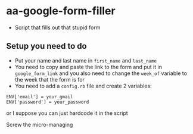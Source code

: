 # aa-google-form-filler

* Script that fills out that stupid form

## Setup you need to do
* Put your name and last name in `first_name` and `last_name`
* You need to copy and paste the link to the form and put it in `google_form_link` and you also need to change the `week_of` variable to the week that the form is for
* You need to add a `config.rb` file and create 2 variables:
```
ENV['email'] = your_gmail
ENV['password'] = your_password
```
or I suppose you can just hardcode it in the script

Screw the micro-managing
